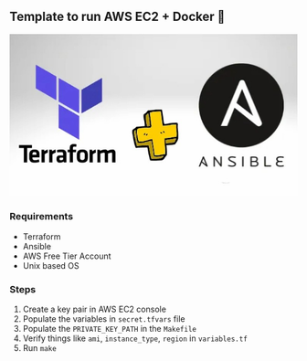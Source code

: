 ## Template to run AWS EC2 + Docker 🐋

![IMG](./readme.jpg)

### Requirements

- Terraform
- Ansible
- AWS Free Tier Account
- Unix based OS

### Steps

1. Create a key pair in AWS EC2 console
2. Populate the variables in `secret.tfvars` file
3. Populate the `PRIVATE_KEY_PATH` in the `Makefile`
4. Verify things like `ami`, `instance_type`, `region` in `variables.tf`
5. Run `make`